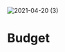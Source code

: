 ![2021-04-20 (3)](https://user-images.githubusercontent.com/78880738/115505411-46813400-a22e-11eb-9479-f518130de42a.png)
# Budget
